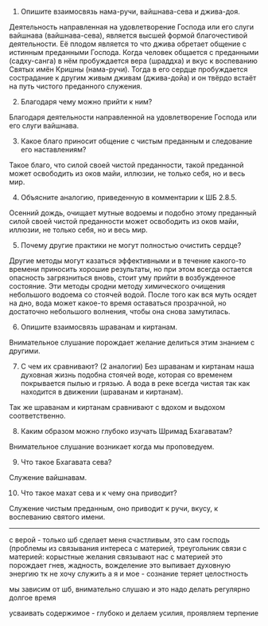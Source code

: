
1. Опишите взаимосвязь нама-ручи, вайшнава-сева и джива-доя.

Деятельность направленная на удовлетворение Господа или его слуги вайшнава (вайшнава-сева), является высшей формой благочестивой деятельности. Её плодом является то что джива обретает общение с истинным преданными Господа. Когда человек общается с преданными (садху-санга) в нём пробуждается вера (шраддха) и вкус к воспеванию Святых имён Кришны (нама-ручи). Тогда в его сердце пробуждается сострадание к другим живым дживам (джива-дойа) и он твёрдо встаёт на путь чистого преданного служения.

2. Благодаря чему можно прийти к ним?

Благодаря деятельности направленной на удовлетворение Господа или его слуги вайшнава.

3. Какое благо приносит общение с чистым преданным и следование его наставлениям?

Такое благо, что силой своей чистой преданности, такой преданной может освободить из оков майи, иллюзии, не только себя, но и весь мир.

4. Объясните аналогию, приведенную в комментарии к ШБ 2.8.5.

Осенний дождь, очищает мутные водоемы и подобно этому преданный силой своей чистой преданности может освободить из оков майи, иллюзии, не только себя, но и весь мир.

5. Почему другие практики не могут полностью очистить сердце?

Другие методы могут казаться эффективными и в течение какого-то времени приносить хорошие результаты, но при этом всегда остается опасность загрязниться вновь, стоит уму прийти в возбужденное состояние. Эти методы сродни методу химического очищения небольшого водоема со стоячей водой. После того как вся муть осядет на дно, вода может какое-то время оставаться прозрачной, но достаточно небольшого волнения, чтобы она снова замутилась.

6. Опишите взаимосвязь шраванам и киртанам.

Внимательное слушание порождает желание делиться этим знанием с другими. 

7. С чем их сравнивают? (2 аналогии)
Без шраванам и киртанам наша духовная жизнь подобна стоячей воде, которая со временем покрывается пылью и грязью.
А вода в реке всегда чистая так как находится в движении (шраванам и киртанам).

Так же шраванам и киртанам сравнивают с вдохом и выдохом соответственно.

8. Каким образом можно глубоко изучать Шримад Бхагаватам?

Внимательное слушание возникает когда мы проповедуем.

9. Что такое Бхагавата сева?

Служение вайшнавам.

10. Что такое махат сева и к чему она приводит?

Служение чистым преданным, оно приводит к ручи, вкусу, к воспеванию святого имени.

---



с верой - только шб сделает меня счастливым, это сам господь (проблемы из связывания интереса с материей, треугольник связи с материей: корыстные желания связывают нас с материей это порождает гнев, жадность, вожделение это выпивает духовную энергию тк не хочу служить а я и мое - сознание теряет целостность

мы зависим от шб, внимательно слушаю и это надо делать регулярно долгое время

усваивать содержимое - глубоко
и делаем усилия, проявляем терпение

